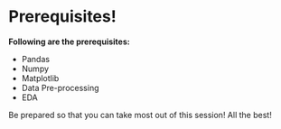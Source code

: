 # Prerequisites!

**Following are the prerequisites:**

   - Pandas
   - Numpy
   - Matplotlib
   - Data Pre-processing
   - EDA

Be prepared so that you can take most out of this session!
All the best!
